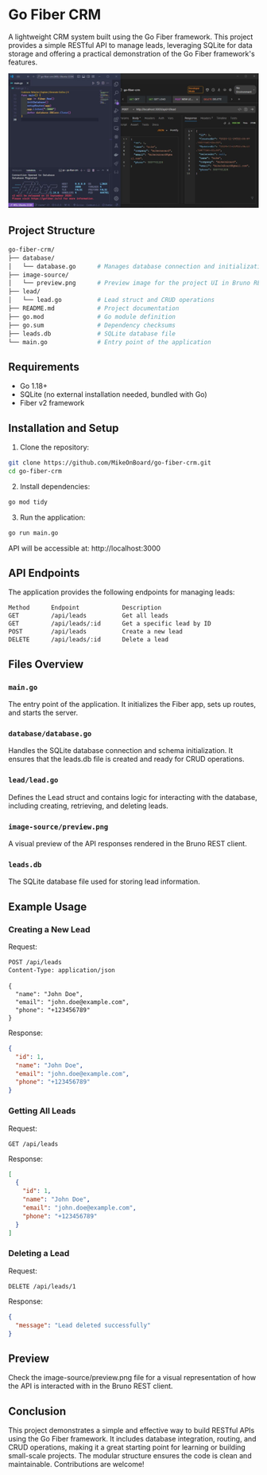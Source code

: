 # **Go Fiber CRM**
A lightweight CRM system built using the Go Fiber framework. This project provides a simple RESTful API to manage leads, leveraging SQLite for data storage and offering a practical demonstration of the Go Fiber framework's features.

![Review](https://github.com/MikeOnBoard/go-fiber-crm/blob/master/image-source/go-fiber-crm-preview.JPG)

## **Project Structure**
````graphql
go-fiber-crm/
├── database/
│   └── database.go      # Manages database connection and initialization
├── image-source/
│   └── preview.png      # Preview image for the project UI in Bruno REST client
├── lead/
│   └── lead.go          # Lead struct and CRUD operations
├── README.md            # Project documentation
├── go.mod               # Go module definition
├── go.sum               # Dependency checksums
├── leads.db             # SQLite database file
└── main.go              # Entry point of the application
````
## **Requirements**
- Go 1.18+
- SQLite (no external installation needed, bundled with Go)
- Fiber v2 framework
## **Installation and Setup**
1. Clone the repository:

````bash
git clone https://github.com/MikeOnBoard/go-fiber-crm.git
cd go-fiber-crm
````
2. Install dependencies:

````bash
go mod tidy
````
3. Run the application:

````bash
go run main.go
````
API will be accessible at: http://localhost:3000

## **API Endpoints**
The application provides the following endpoints for managing leads:

````
Method	    Endpoint	        Description
GET	        /api/leads	        Get all leads
GET	        /api/leads/:id	    Get a specific lead by ID
POST	    /api/leads	        Create a new lead
DELETE	    /api/leads/:id	    Delete a lead
````
## **Files Overview**
### ``main.go``
The entry point of the application. It initializes the Fiber app, sets up routes, and starts the server.

### ``database/database.go``
Handles the SQLite database connection and schema initialization. It ensures that the leads.db file is created and ready for CRUD operations.

### ``lead/lead.go``
Defines the Lead struct and contains logic for interacting with the database, including creating, retrieving, and deleting leads.

### ``image-source/preview.png``
A visual preview of the API responses rendered in the Bruno REST client.

### ``leads.db``
The SQLite database file used for storing lead information.

## **Example Usage**
### **Creating a New Lead**
Request:

````http
POST /api/leads
Content-Type: application/json

{
  "name": "John Doe",
  "email": "john.doe@example.com",
  "phone": "+123456789"
}
````
Response:

````json
{
  "id": 1,
  "name": "John Doe",
  "email": "john.doe@example.com",
  "phone": "+123456789"
}
````
### **Getting All Leads**
Request:

````http
GET /api/leads
````
Response:

````json
[
  {
    "id": 1,
    "name": "John Doe",
    "email": "john.doe@example.com",
    "phone": "+123456789"
  }
]
````
### **Deleting a Lead**
Request:

````http
DELETE /api/leads/1
````
Response:

````json
{
  "message": "Lead deleted successfully"
}
````
## **Preview**
Check the image-source/preview.png file for a visual representation of how the API is interacted with in the Bruno REST client.

## **Conclusion**
This project demonstrates a simple and effective way to build RESTful APIs using the Go Fiber framework. It includes database integration, routing, and CRUD operations, making it a great starting point for learning or building small-scale projects. The modular structure ensures the code is clean and maintainable. Contributions are welcome!